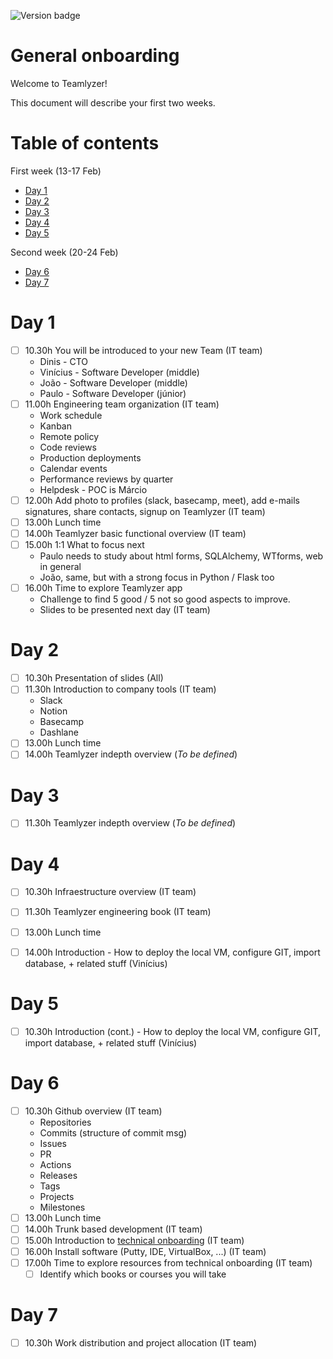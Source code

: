 ![Version badge](https://img.shields.io/badge/Version-1.0.0-blue.svg?maxAge=2592000)

**General onboarding**
========================

Welcome to Teamlyzer!

This document will describe your first two weeks.

Table of contents
=================

First week (13-17 Feb)

  * [Day 1](#day-1) 
  * [Day 2](#day-2) 
  * [Day 3](#day-3) 
  * [Day 4](#day-4) 
  * [Day 5](#day-5) 

Second week (20-24 Feb)

  * [Day 6](#day-6) 
  * [Day 7](#day-7) 

**Day 1**
=======

- [ ] 10.30h You will be introduced to your new Team (IT team)
    - Dinis - CTO
    - Vinícius - Software Developer (middle)
    - João - Software Developer (middle)
    - Paulo - Software Developer (júnior)
- [ ] 11.00h Engineering team organization (IT team)
    - Work schedule
    - Kanban
    - Remote policy
    - Code reviews 
    - Production deployments
    - Calendar events
    - Performance reviews by quarter
    - Helpdesk - POC is Márcio 
- [ ] 12.00h Add photo to profiles (slack, basecamp, meet), add e-mails signatures, share contacts, signup on Teamlyzer (IT team)
- [ ] 13.00h Lunch time
- [ ] 14.00h Teamlyzer basic functional overview (IT team)
- [ ] 15.00h 1:1 What to focus next
    - Paulo needs to study about html forms, SQLAlchemy, WTforms, web in general
    - João, same, but with a strong focus in Python / Flask too 
- [ ] 16.00h Time to explore Teamlyzer app
    - Challenge to find 5 good / 5 not so good aspects to improve. 
    - Slides to be presented next day (IT team)

**Day 2**
=======

- [ ] 10.30h Presentation of slides (All)
- [ ] 11.30h Introduction to company tools (IT team)
    - Slack
    - Notion
    - Basecamp
    - Dashlane
- [ ] 13.00h Lunch time
- [ ] 14.00h Teamlyzer indepth overview (_To be defined_)

**Day 3**
=======

- [ ] 11.30h Teamlyzer indepth overview (_To be defined_)

**Day 4**
=======

- [ ] 10.30h Infraestructure overview (IT team)
- [ ] 11.30h Teamlyzer engineering book (IT team)
- [ ] 13.00h Lunch time
- [ ] 14.00h Introduction - How to deploy the local VM, configure GIT, import database, + related stuff (Vinícius)


**Day 5**
=======

- [ ] 10.30h Introduction (cont.) - How to deploy the local VM, configure GIT, import database, + related stuff (Vinícius)

**Day 6**
=======

- [ ] 10.30h Github overview (IT team)
    - Repositories
    - Commits (structure of commit msg)
    - Issues
    - PR
    - Actions
    - Releases
    - Tags
    - Projects
    - Milestones 
- [ ] 13.00h Lunch time
- [ ] 14.00h Trunk based development (IT team)
- [ ] 15.00h Introduction to [technical onboarding](https://github.com/Teamlyzer-PT/public-docs/blob/main/fullstack-resources/technical-onboarding.md) (IT team)
- [ ] 16.00h Install software (Putty, IDE, VirtualBox, ...) (IT team)
- [ ] 17.00h Time to explore resources from technical onboarding (IT team)
    - [ ] Identify which books or courses you will take

**Day 7**
=======

- [ ] 10.30h Work distribution and project allocation (IT team)
